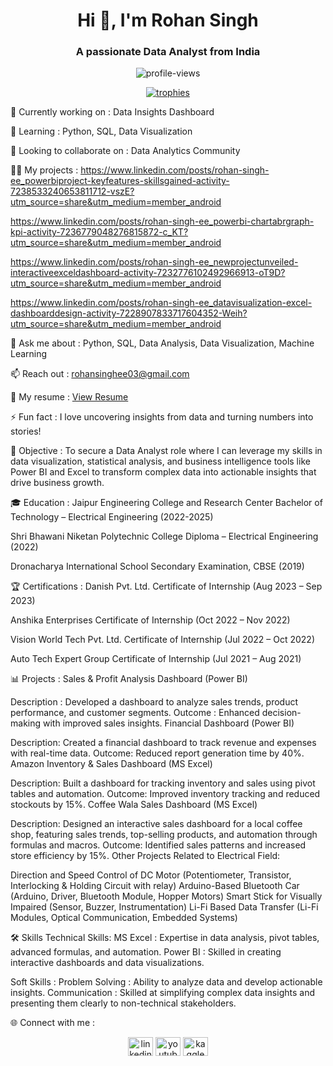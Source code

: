 <h1 align="center">Hi 👋, I'm Rohan Singh</h1> <h3 align="center">A passionate Data Analyst from India</h3> <p align="center"> <img src="https://komarev.com/ghpvc/?username=rohansinghee&label=Profile%20views&color=0e75b6&style=flat" alt="profile-views" /> </p> <p align="center"> <a href="https://github.com/ryo-ma/github-profile-trophy"><img src="https://github-profile-trophy.vercel.app/?username=rohansinghee" alt="trophies" /></a> </p> <p align="center">

🔭 Currently working on : Data Insights Dashboard

🌱 Learning : Python, SQL, Data Visualization

👯 Looking to collaborate on : Data Analytics Community

👨‍💻 My projects :  https://www.linkedin.com/posts/rohan-singh-ee_powerbiproject-keyfeatures-skillsgained-activity-7238533240653811712-vszE?utm_source=share&utm_medium=member_android 
  
  https://www.linkedin.com/posts/rohan-singh-ee_powerbi-chartabrgraph-kpi-activity-7236779048276815872-c_KT?utm_source=share&utm_medium=member_android
  
  https://www.linkedin.com/posts/rohan-singh-ee_newprojectunveiled-interactiveexceldashboard-activity-7232776102492966913-oT9D?utm_source=share&utm_medium=member_android
  
  https://www.linkedin.com/posts/rohan-singh-ee_datavisualization-excel-dashboarddesign-activity-7228907833717604352-Weih?utm_source=share&utm_medium=member_android

💬 Ask me about : Python, SQL, Data Analysis, Data Visualization, Machine Learning

📫 Reach out : rohansinghee03@gmail.com

📄 My resume : [View Resume](https://drive.google.com/file/d/1fICOwiUtvfb8ImFCrGCTwwWKSCVySmDu/view?usp=sharing)

⚡ Fun fact : I love uncovering insights from data and turning numbers into stories!

🎯 Objective : To secure a Data Analyst role where I can leverage my skills in data visualization, statistical analysis, and business intelligence tools like Power BI and Excel to transform complex data into actionable insights that drive business growth.

🎓 Education : Jaipur Engineering College and Research Center
                  Bachelor of Technology – Electrical Engineering (2022-2025)

  Shri Bhawani Niketan Polytechnic College
    Diploma – Electrical Engineering (2022)

Dronacharya International School
  Secondary Examination, CBSE (2019)

🏆 Certifications : Danish Pvt. Ltd.
                      Certificate of Internship (Aug 2023 – Sep 2023)

Anshika Enterprises
  Certificate of Internship (Oct 2022 – Nov 2022)

Vision World Tech Pvt. Ltd.
  Certificate of Internship (Jul 2022 – Oct 2022)

Auto Tech Expert Group
  Certificate of Internship (Jul 2021 – Aug 2021)

📊 Projects : Sales & Profit Analysis Dashboard (Power BI)

Description : Developed a dashboard to analyze sales trends, product performance, and customer segments.
Outcome : Enhanced decision-making with improved sales insights.
Financial Dashboard (Power BI)

Description: Created a financial dashboard to track revenue and expenses with real-time data.
Outcome: Reduced report generation time by 40%.
Amazon Inventory & Sales Dashboard (MS Excel)

Description: Built a dashboard for tracking inventory and sales using pivot tables and automation.
Outcome: Improved inventory tracking and reduced stockouts by 15%.
Coffee Wala Sales Dashboard (MS Excel)

Description: Designed an interactive sales dashboard for a local coffee shop, featuring sales trends, top-selling products, and automation through formulas and macros.
Outcome: Identified sales patterns and increased store efficiency by 15%.
Other Projects Related to Electrical Field:

Direction and Speed Control of DC Motor (Potentiometer, Transistor, Interlocking & Holding Circuit with relay)
Arduino-Based Bluetooth Car (Arduino, Driver, Bluetooth Module, Hopper Motors)
Smart Stick for Visually Impaired (Sensor, Buzzer, Instrumentation)
Li-Fi Based Data Transfer (Li-Fi Modules, Optical Communication, Embedded Systems)

🛠️ Skills
Technical Skills:
MS Excel : Expertise in data analysis, pivot tables, advanced formulas, and automation.
Power BI : Skilled in creating interactive dashboards and data visualizations.

Soft Skills :
Problem Solving : Ability to analyze data and develop actionable insights.
Communication : Skilled at simplifying complex data insights and presenting them clearly to non-technical stakeholders.

🌐 Connect with me : <p align="center"> <a href="https://www.linkedin.com/in/rohan-singh-ee/" target="blank"><img src="https://raw.githubusercontent.com/rahuldkjain/github-profile-readme-generator/master/src/images/icons/Social/linked-in-alt.svg" alt="linkedin" height="30" width="40" /></a> <a href="https://youtube.com/@real_businessman?si=6Ram-B1BAoHNzmrM" target="blank"><img src="https://raw.githubusercontent.com/rahuldkjain/github-profile-readme-generator/master/src/images/icons/Social/youtube.svg" alt="youtube" height="30" width="40" /></a> <a href="https://www.kaggle.com/yourprofile" target="blank"><img src="https://cdn.jsdelivr.net/npm/simple-icons@3.1.0/icons/kaggle.svg" alt="kaggle" height="30" width="40" /></a> </p>
